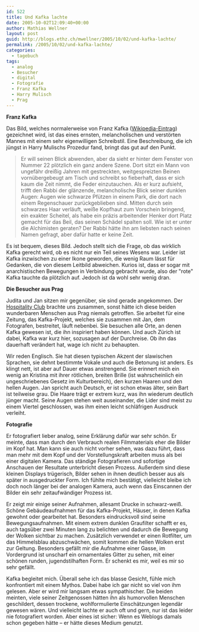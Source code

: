 ```yaml
---
id: 522
title: Und Kafka lachte
date: 2005-10-02T12:09:40+00:00
author: Mathias Wellner
layout: post
guid: http://blogs.ethz.ch/mwellner/2005/10/02/und-kafka-lachte/
permalink: /2005/10/02/und-kafka-lachte/
categories:
  - tagebuch
tags:
  - analog
  - Besucher
  - digital
  - Fotografie
  - Franz Kafka
  - Harry Mulisch
  - Prag
---
```

**Franz Kafka**

Das Bild, welches normalerweise von Franz Kafka ([Wikipedia-Eintrag](https://de.wikipedia.org/wiki/Kafka)) gezeichnet wird, ist das eines ernsten, melancholischen und verstörten Mannes mit einem sehr eigenwilligen Schreibstil. Eine Beschreibung, die ich jüngst in Harry Mulischs Prozedur fand, bringt das gut auf den Punkt.

> Er will seinen Blick abwenden, aber da sieht er hinter dem Fenster von Nummer 22 plötzlich ein ganz andere Szene. Dort sitzt ein Mann von ungefähr dreißig Jahren mit gestreckten, weitgespreizten Beinen vornübergebeugt am Tisch und schreibt so fieberhaft, dass er sich kaum die Zeit nimmt, die Feder einzutauchen. Als er kurz aufsieht, trifft den Rabbi der glänzende, melancholische Blick seiner dunklen Augen: Augen wie schwarze Pfützen in einem Park, die dort nach einem Regenschauer zurückgeblieben sind. Mitten durch sein schwarzes Haar verläuft, weiße Kopfhaut zum Vorschein bringend, ein exakter Scheitel, als habe ein präzis arbeitender Henker dort Platz gemacht für das Beil, das seinen Schädel spalten soll. Wie ist er unter die Alchimisten geraten? Der Rabbi hätte ihn am liebsten nach seinen Namen gefragt, aber dafür hatte er keine Zeit. 

Es ist bequem, dieses Bild. Jedoch stellt sich die Frage, ob das wirklich Kafka gerecht wird, ob es nicht nur ein Teil seines Wesens war. Leider ist Kafka inzwischen zu einer Ikone geworden, die wenig Raum lässt für Gedanken, die von diesem Leitbild abweichen. Kurios ist, dass er sogar mit anarchistischen Bewegungen in Verbindung gebracht wurde, also der "rote" Kafka tauchte da plötzlich auf. Jedoch ist da wohl sehr wenig dran.

**Die Besucher aus Prag**

Judita und Jan sitzen mir gegenüber, sie sind gerade angekommen. Der [Hospitality Club](http://www.hospitalityclub.org) brachte uns zusammen, sonst hätte ich diese beiden wunderbaren Menschen aus Prag niemals getroffen. Sie arbeitet für eine Zeitung, das Kafka-Projekt, welches sie zusammen mit Jan, dem Fotografen, bestreitet, läuft nebenbei. Sie besuchen alle Orte, an denen Kafka gewesen ist, die ihn inspiriert haben können. Und auch Zürich ist dabei, Kafka war kurz hier, sozusagen auf der Durchreise. Ob ihn das dauerhaft verändert hat, wage ich nicht zu behaupten.

Wir reden Englisch. Sie hat diesen typischen Akzent der slawischen Sprachen, sie dehnt bestimmte Vokale und auch die Betonung ist anders. Es klingt nett, ist aber auf Dauer etwas anstrengend. Sie erinnert mich ein wenig an Kristina mit ihrer rötlichen, breiten Brille (ist wahrscheinlich ein ungeschriebenes Gesetz im Kulturbereich), den kurzen Haaren und den hellen Augen. Jan spricht auch Deutsch, er ist schon etwas älter, sein Bart ist teilweise grau. Die Haare trägt er extrem kurz, was ihn wiederum deutlich jünger macht. Seine Augen stehen weit auseinander, die Lider sind meist zu einem Viertel geschlossen, was ihm einen leicht schläfrigen Ausdruck verleiht.

**Fotografie**

Er fotografiert lieber analog, seine Erklärung dafür war sehr schön. Er meinte, dass man durch den Verbrauch realen Filmmaterials eher die Bilder im Kopf hat. Man kann sie auch nicht vorher sehen, was dazu führt, dass man mehr mit dem Kopf und der Vorstellungskraft arbeiten muss als bei einer digitalen Kamera. Das ständige Fotografieren und sofortige Anschauen der Resultate unterbricht diesen Prozess. Außerdem sind diese kleinen Displays trügerisch, Bilder sehen in ihnen deutlich besser aus als später in ausgedruckter Form. Ich fühlte mich bestätigt, vielleicht bleibe ich doch noch länger bei der analogen Kamera, auch wenn das Einscannen der Bilder ein sehr zeitaufwändiger Prozess ist.

Er zeigt mir einige seiner Aufnahmen, allesamt Drucke in schwarz-weiß. Schöne Gebäudeaufnahmen für das Kafka-Projekt, Häuser, in denen Kafka gewohnt oder gearbeitet hat. Besonders eindrucksvoll sind seine Bewegungsaufnahmen. Mit einem extrem dunklen Graufilter schafft er es, auch tagsüber zwei Minuten lang zu belichten und dadurch die Bewegung der Wolken sichtbar zu machen. Zusätzlich verwendet er einen Rotfilter, um das Himmelsblau abzuschwächen, somit kommen die hellen Wolken erst zur Geltung. Besonders gefällt mir die Aufnahme einer Gasse, im Vordergrund ist unscharf ein ornamentales Gitter zu sehen, mit einer schönen runden, jugendstilhaften Form. Er schenkt es mir, weil es mir so sehr gefällt.

Kafka begleitet mich. Überall sehe ich das blasse Gesicht, fühle mich konfrontiert mit einem Mythos. Dabei habe ich gar nicht so viel von ihm gelesen. Aber er wird mir langsam etwas sympathischer. Die beiden meinten, viele seiner Zeitgenossen hätten ihn als humorvollen Menschen geschildert, dessen trockene, wohlformulierte Einschätzungen legendär gewesen wären. Und vielleicht lachte er auch oft und gern, nur ist das leider nie fotografiert worden. Aber eines ist sicher: Wenn es Weblogs damals schon gegeben hätte &#8211; er hätte dieses Medium genutzt.